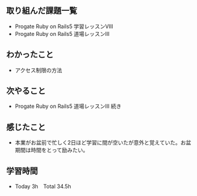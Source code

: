 ## 取り組んだ課題一覧  
- Progate Ruby on Rails5 学習レッスンⅧ
- Progate Ruby on Rails5 道場レッスンⅢ
## わかったこと  
- アクセス制限の方法
## 次やること  
- Progate Ruby on Rails5 道場レッスンⅢ 続き
## 感じたこと  
- 本業がお盆前で忙しく2日ほど学習に間が空いたが意外と覚えていた。お盆期間は時間をとって励みたい。
## 学習時間  
- Today 3h　Total 34.5h
